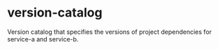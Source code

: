 # version-catalog
Version catalog that specifies the versions of project dependencies for service-a and service-b.

